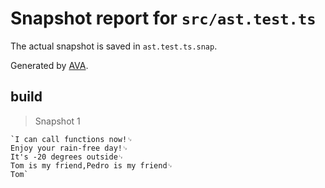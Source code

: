 # Snapshot report for `src/ast.test.ts`

The actual snapshot is saved in `ast.test.ts.snap`.

Generated by [AVA](https://ava.li).

## build

> Snapshot 1

    `I can call functions now!␊
    Enjoy your rain-free day!␊
    It's -20 degrees outside␊
    Tom is my friend,Pedro is my friend␊
    Tom`
